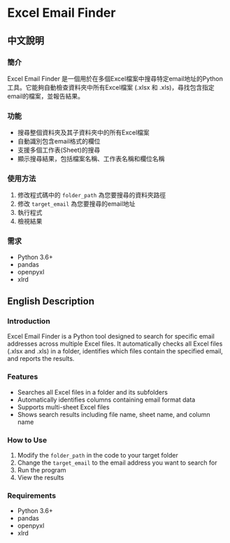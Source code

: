 # Excel Email Finder

## 中文說明

### 簡介
Excel Email Finder 是一個用於在多個Excel檔案中搜尋特定email地址的Python工具。它能夠自動檢查資料夾中所有Excel檔案 (.xlsx 和 .xls)，尋找包含指定email的檔案，並報告結果。

### 功能
- 搜尋整個資料夾及其子資料夾中的所有Excel檔案
- 自動識別包含email格式的欄位
- 支援多個工作表(Sheet)的搜尋
- 顯示搜尋結果，包括檔案名稱、工作表名稱和欄位名稱

### 使用方法
1. 修改程式碼中的 `folder_path` 為您要搜尋的資料夾路徑
2. 修改 `target_email` 為您要搜尋的email地址
3. 執行程式
4. 檢視結果

### 需求
- Python 3.6+
- pandas
- openpyxl
- xlrd

## English Description

### Introduction
Excel Email Finder is a Python tool designed to search for specific email addresses across multiple Excel files. It automatically checks all Excel files (.xlsx and .xls) in a folder, identifies which files contain the specified email, and reports the results.

### Features
- Searches all Excel files in a folder and its subfolders
- Automatically identifies columns containing email format data
- Supports multi-sheet Excel files
- Shows search results including file name, sheet name, and column name

### How to Use
1. Modify the `folder_path` in the code to your target folder
2. Change the `target_email` to the email address you want to search for
3. Run the program
4. View the results

### Requirements
- Python 3.6+
- pandas
- openpyxl
- xlrd 
